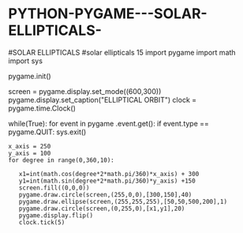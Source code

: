 # PYTHON-PYGAME---SOLAR-ELLIPTICALS-
#SOLAR ELLIPTICALS 
#solar ellipticals 15
import pygame
import math
import sys


pygame.init()

screen = pygame.display.set_mode((600,300))
pygame.display.set_caption("ELLIPTICAL ORBIT")
clock = pygame.time.Clock()

while(True):
    for event in pygame .event.get():
      if event.type == pygame.QUIT:
          sys.exit()


    x_axis = 250
    y_axis = 100
    for degree in range(0,360,10):
       
       x1=int(math.cos(degree*2*math.pi/360)*x_axis) + 300
       y1=int(math.sin(degree*2*math.pi/360)*y_axis) +150
       screen.fill((0,0,0))
       pygame.draw.circle(screen,(255,0,0),[300,150],40)
       pygame.draw.ellipse(screen,(255,255,255),[50,50,500,200],1)
       pygame.draw.circle(screen,(0,255,0),[x1,y1],20)
       pygame.display.flip()
       clock.tick(5)
